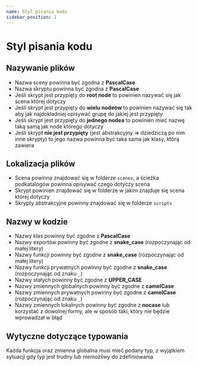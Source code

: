 ```yaml
---
name: Styl pisania kodu
sidebar_position: 1
---
```


# Styl pisania kodu
## Nazywanie plików
- Nazwa sceny powinna być zgodna z **PascalCase**
- Nazwa skryptu powinna być zgodna z **PascalCase**
- Jeśli skrypt jest przypięty do **root node** to powinien nazywać się jak scena której dotyczy
- Jeśli skrypt jest przypięty do **wielu nodeów** to powinien nazywać się tak aby jak najdokładniej opisywać grupę do jakiej jest przypięty
- Jeśli skrypt jest przypięty do **jednego nodea** to powinien mieć nazwę taką samą jak node którego dotyczy
- Jeśli skrypt **nie jest przypięty** (jest abstrakcyjny => dziedziczą po nim inne skrypty) to jego nazwa powinna być taka sama jak klasy, którą zawiera

## Lokalizacja plików
- Scena powinna znajdować się w folderze `scenes`, a ścieżka podkatalogów powinna opisywać czego dotyczy scena
- Skrypt powinien znajdować się w folderze w jakim znajduje się scena której dotyczy
- Skrypty abstrakcyjne powinny znajdować się w folderze `scripts`

## Nazwy w kodzie
- Nazwy klas powinny być zgodne z **PascalCase**
- Nazwy exportów powinny być zgodne z **snake_case** (rozpoczynając od małej litery)
- Nazwy funkcji powinny być zgodne z **snake_case** (rozpoczynając od małej litery)
- Nazwy funkcji prywatnych powinny być zgodne z **snake_case** (rozpoczynając od znaku `_`)
- Nazwy stałych powinny być zgodne z **UPPER_CASE**
- Nazwy zmiennych globalnych powinny być zgodne z **camelCase**
- Nazwy zmiennych prywatnych powinny być zgodne z **camelCase** (rozpoczynając od znaku `_`)
- Nazwy zmiennych lokalnych powinny być zgodne z **nocase** lub korzystać z dowolnej formy, ale w sposób taki, który nie będzie wprowadzał w błąd

## Wytyczne dotyczące typowania
Każda funkcja oraz zmienna globalna musi mieć podany typ, z wyjątkiem sytuacji gdy typ jest trudny lub niemożliwy do zdefiniowania
